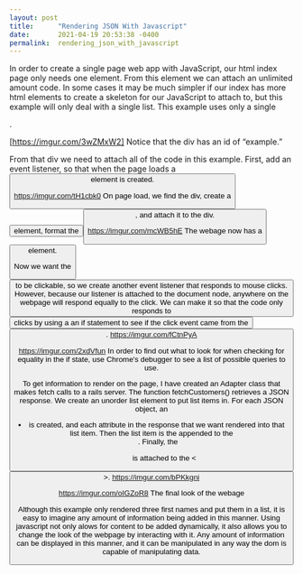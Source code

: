 ```yaml
---
layout: post
title:      "Rendering JSON With Javascript"
date:       2021-04-19 20:53:38 -0400
permalink:  rendering_json_with_javascript
---
```



In order to create a single page web app with JavaScript, our html index page only needs one element. From this element we can attach an unlimited amount code. In some cases it may be much simpler if our index has more html elements to create a skeleton for our JavaScript to attach to, but this example will only deal with a single list.
This example uses only a single <div>.

[https://imgur.com/3wZMxW2]
Notice that the div has an id of “example.”

From that div we need to attach all of the code in this example.
First, add an event listener, so that when the page loads a <button> element is created.

https://imgur.com/tH1cbk0
On page load, we find the div, create a <button> element, format the <button>, and attach it to the div.

https://imgur.com/mcWB5hE
The webage now has a <button> element.

Now we want the <button> to be clickable, so we create another event listener that responds to mouse clicks. However, because our listener is attached to the document node, anywhere on the webpage will respond equally to the click. We can make it so that the code only responds to <button> clicks by using a an if statement to see if the click event came from the <button>.
https://imgur.com/fCtnPyA


https://imgur.com/2xdVfun
In order to find out what to look for when checking for equality in the if state, use Chrome's debugger to see a list of possible queries to use.


To get information to render on the page, I have created an Adapter class that makes fetch calls to a rails server. The function fetchCustomers() retrieves a JSON response. We create an unorder list element to put list items in. For each JSON object, an <li> is created, and each attribute in the response that we want rendered into that list item. Then the list item is the appended to the <ul>. Finally, the <ul> is attached to the <<button>>.
https://imgur.com/bPKkgni

https://imgur.com/oIGZoR8
The final look of the webage

Although this example only rendered three first names and put them in a list, it is easy to imagine any amount of information being added in this manner. Using javascript not only alows for content to be added dynamically, it also allows you to change the look of the webpage by interacting with it. Any amount of information can be displayed in this manner, and it can be manipulated in any way the dom is capable of manipulating data.
